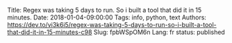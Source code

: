 Title: Regex was taking 5 days to run. So i built a tool that did it in 15 minutes.
Date: 2018-01-04-09:00:00
Tags: info, python, text
Authors: https://dev.to/vi3k6i5/regex-was-taking-5-days-to-run-so-i-built-a-tool-that-did-it-in-15-minutes-c98
Slug: fpbWSpOM6n
Lang: fr
status: published


